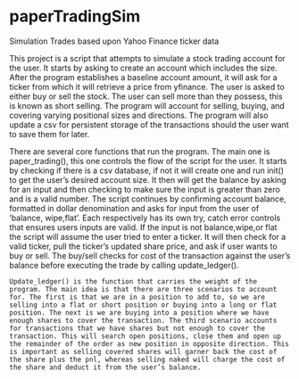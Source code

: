 # paperTradingSim
Simulation Trades based upon Yahoo Finance ticker data

This project is a script that attempts to simulate a stock trading account for the user. It starts by asking to create an account which includes the size. After the program establishes a baseline account amount, it will ask for a ticker from which it will retrieve a price from yfinance. The user is asked to either buy or sell the stock. The user can sell more than they possess, this is known as short selling. The program will account for selling, buying, and covering varying positional sizes and directions. The program will also update a csv for persistent storage of the transactions should the user want to save them for later. 

There are several core functions that run the program. The main one is paper_trading(), this one controls the flow of the script for the user. It starts by checking if there is a csv database, if not it will create one and run init() to get the user’s desired account size. It then will get the balance by asking for an input and then checking to make sure the input is greater than zero and is a valid number. The script continues by confirming account balance, formatted in dollar denomination and asks for input from the user of ‘balance, wipe,flat’. Each respectively has its own try, catch error controls that ensures users inputs are valid. If the input is not balance,wipe,or flat the script will assume the user tried to enter a ticker. It will then check for a valid ticker, pull the ticker’s updated share price, and ask if user wants to buy or sell. The buy/sell checks for cost of the transaction against the user’s balance before executing the trade by calling update_ledger().

	Update_ledger() is the function that carries the weight of the program. The main idea is that there are three scenarios to account for. The first is that we are in a position to add to, so we are selling into a flat or short position or buying into a long or flat position. The next is we are buying into a position where we have enough shares to cover the transaction. The third scenario accounts for transactions that we have shares but not enough to cover the transaction. This will search open positions, close them and open up the remainder of the order as new position in opposite direction. This is important as selling covered shares will garner back the cost of the share plus the pnl, whereas selling naked will charge the cost of the share and deduct it from the user’s balance. 	
